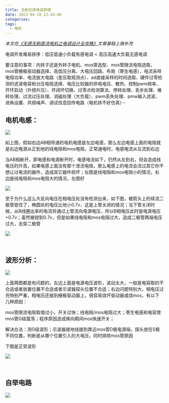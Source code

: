 ```yaml
---
title: 无刷无感电调原理
date: 2023-04-18 22:43:46
categories:
tags:
  - 电机
---
```


*本文在[《无感无刷直流电机之电调设计全攻略》](https://d1.amobbs.com/bbs_upload782111/files_31/ourdev_570001.pdf)文章基础上做补充*

电调开发难易排序：低压低速小负载有感电调 < 高压高速大负载无感电调

要注意的事项：内转子还是外转子电机、mos管选型、mos管限流电阻选取、mos管栅极驱动器选择、高低压分离、大电压回路、布局（寄生电感）、电流采样电阻功率、电流放大电路（差压取观测点）、ad直接采样的时间选取、硬件过零检测的滤波电容和分压电阻选择、电压比较器的供电电压、散热、控制pwm频率、开环启动（升频升压）、开闭环切换、过零点检测算法、停转处理、丢步处理、堵转处理、过流过压处理、消磁处理（大负载）、pwm丢失处理、pmw输入滤波、进角设置、共频噪声、调试信息回传电路（电机转不好仿真）···

<!-- more -->


## 电机电感：

![](https://imgs.boringhex.top/blog/1.png)

如上图，假如右边AB相导通的电机电感是左边电感，那么左边电感上面的电阻就是右边电源从正到地的线电阻和mos电阻，正常通电时，电感电流从左流到右边

当AB相断开，即电感和电源断开时，电感电流如下，仍然从左到右，但会造成线电压的升高，如果电感上面没有那个泄流电阻，那么电感上的电流会流过其它你不想让过电流的器件，造成其它器件损坏；左图是线电阻和mos电阻小的情况，右边是线电阻和mos电阻大的情况，左图好

![](https://imgs.boringhex.top/blog/2.png)

至于为什么这么大反向电压在相电压处没有检测出来，如下图，被箭头上的续流二极管钳住了，椭圆处的电压比地小0.7v，这是上管关闭的情况；当下管关闭时候，从B线圈出来的电流将通过上管流向电源电压，所以B相电压此时是电源电压+0.7v；虽然被钳到0.7v，但是如果线电阻和mos电阻过大，造成二极管两端电压过大，击穿二极管

![](https://imgs.boringhex.top/blog/3.png)

 

## 波形分析：

![](https://imgs.boringhex.top/blog/4.png)

上面两图都是有问题的，左边上面是电源电压波形，波动太大，一般是电容取的不合适或者放置位置不合适或者示波器探头位置不合适；右边问题特别大，相电压过充特别严重，相电压还接到栅极驱动器上，很容易烧坏驱动器或烧mos，有以下几种原因：

mos管限流电阻取值过小，开关过快；线电阻/mos电阻过大；寄生电感和电容使mos管G级震荡；程序原因造成换向期间mos快速开关；

解决办法：测G级波形；示波器接地线接到靠近mos管D极电源端，探头放在S极不同位置，判断是从哪个位置引入的大电压，同时排除mos管原因

下图是正常波形

![](https://imgs.boringhex.top/blog/5.png)

 

## 自举电路

![](https://imgs.boringhex.top/blog/6.png)
